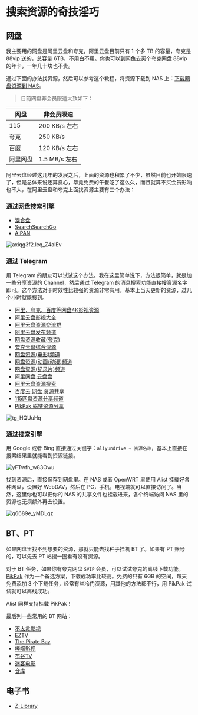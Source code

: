 # 搜索资源的奇技淫巧

## 网盘

我主要用的网盘是阿里云盘和夸克，阿里云盘目前只有 1 个多 TB 的容量，夸克是 88vip 送的，总容量 6TB，不用白不用。你也可以到闲鱼去买个夸克网盘 88vip 的年卡，一年几十块也不贵。

通过下面的办法找资源，然后可以参考这个教程，将资源下载到 NAS 上：[下载网盘资源到 NAS](/fnos/aria2.md)。

> 目前网盘非会员限速大致如下：

| 网盘   | 非会员限速       |
| ---- | ----------- |
| 115  | 200 KB/s 左右 |
| 夸克   |   250 KB/s   |
| 百度   | 120 KB/s 左右 |
| 阿里网盘 | 1.5 MB/s 左右 | 

阿里云盘经过这几年的发展之后，上面的资源也积累了不少，虽然目前也开始限速了，但是总体来说还算良心，毕竟免费的午餐吃了这么久，而且就算不买会员影响也不大，在阿里云盘和夸克上面找资源主要有三个办法：

### 通过网盘搜索引擎

-  [混合盘](https://hunhepan.com/search?q=&type=&time=&exact=false&page=1&uid=0)
-  [SearchSearchGo](https://ssgo.app/)
- [AIPAN](https://www.aipan.me/)

![axiqg3f2.leq_Z4aiEv](https://img.slarker.me/wiki/axiqg3f2.leq_Z4aiEv.png)

### 通过 Telegram

用 Telegram 的朋友可以试试这个办法。我在这里简单说下，方法很简单，就是加一些分享资源的 Channel，然后通过 Telegram 的消息搜索功能直接搜资源名字即可。这个方法对于时效性比较强的资源非常有用，基本上当天更新的资源，过几个小时就能搜到。

- [阿里、夸克、百度等网盘4K影视资源](https://t.me/Aliyun_4K_Movies)
- [阿里云盘影视大全](https://t.me/aliyunys)
- [阿里云盘资源交流群](https://t.me/aliyundriveShare)
- [阿里云盘发布频道](https://t.me/shareAliyun)
- [网盘资源收藏(夸克)](https://t.me/yunpanshare)
- [夸克云盘综合资源](https://t.me/Quark_Movies)
- [网盘资源(电影)频道](https://t.me/alyp_4K_Movies)
- [网盘资源(动画/动漫)频道](https://t.me/alyp_Animation)
- [网盘资源(纪录片)频道](https://t.me/alyp_JLP)
- [阿里网盘 云盘盘](https://t.me/yunpanpan)
- [阿里云盘资源搜索](https://t.me/aliyunshares)
- [百度云 网盘 资源共享](https://t.me/chxyy2019)
- [115网盘资源分享频道](https://t.me/hao115)
- [PikPak 磁链资源分享](https://t.me/PikPak_Share_Channel)

![tg_HQUuHq](https://img.slarker.me/wiki/tg_HQUuHq.jpg)

### 通过搜索引擎

用 Google 或者 Bing 直接通过关键字：`aliyundrive + 资源名称`，基本上直接在搜索结果里就能看到资源链接。

![yFTwfh_w83Owu](https://img.slarker.me/wiki/yFTwfh_w83Owu.png)

找到资源后，直接保存到网盘里。在 NAS 或者 OpenWRT 里使用 Alist 挂载好各种网盘，设置好 WebDAV，然后在 PC，手机，电视端就可以直接访问了。当然，这里你也可以把你的 NAS 的共享文件也挂载进来，各个终端访问 NAS 里的资源也无须额外再去设置。

![q6689e_yMDLqz](https://img.slarker.me/wiki/q6689e_yMDLqz.png)


## BT、PT

如果网盘里找不到想要的资源，那就只能去找种子挂机 BT 了。如果有 PT 账号的，可以先去 PT 站搜一圈看有没有资源。

对于 BT 任务，如果你有夸克网盘 `SVIP` 会员，可以试试夸克的离线下载功能。[PikPak](https://mypikpak.com)  作为一个备选方案，下载成功率比较高。免费的只有 6GB 的空间，每天免费添加 3 个下载任务，经常有些冷门资源，用其他的方法都不行，用 PikPak 试试就可以离线成功。

Alist 同样支持挂载 PikPak！

最后列一些常用的 BT 网站：

- [不太灵影视](https://www.6bt0.com/)
- [EZTV](https://eztvx.to/home)
- [The Pirate Bay](https://thepiratebay.org/)
- [哔嘀影视](https://www.bidiys.cc/)
- [布谷TV](https://www.bugutv.org/)
- [迷客电影](https://www.mini4k.com/)
- [仓库](https://www.cangkus.com/)

## 电子书

- [Z-Library](https://lib.opendelta.org/)